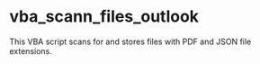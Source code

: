 # vba_scann_files_outlook
This VBA script scans for and stores files with PDF and JSON file extensions.
